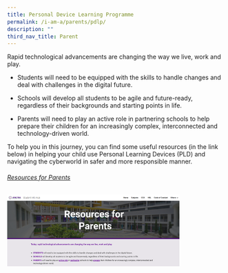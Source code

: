 ```yaml
---
title: Personal Device Learning Programme
permalink: /i-am-a/parents/pdlp/
description: ""
third_nav_title: Parent
---
```

Rapid technological advancements are changing the way we live, work and play.
  

*   Students will need to be equipped with the skills to handle changes and deal with challenges in the digital future.
    
*   Schools will develop all students to be agile and future-ready, regardless of their backgrounds and starting points in life.
    
*   Parents will need to play an active role in partnering schools to help prepare their children for an increasingly complex, interconnected and technology-driven world.
  

To help you in this journey, you can find some useful resources (in the link below) in helping your child use Personal Learning Devices (PLD) and navigating the cyberworld in safer and more responsible manner.

###### [Resources for Parents](https://sites.google.com/moe.edu.sg/spectra-student-info-hub/others/pld/resources-for-parents)

<a target="new" href="https://sites.google.com/moe.edu.sg/spectra-student-info-hub/others/pld/resources-for-parents"><img style="width:400px" src="/images/resources%20for%20parents.png"></a>